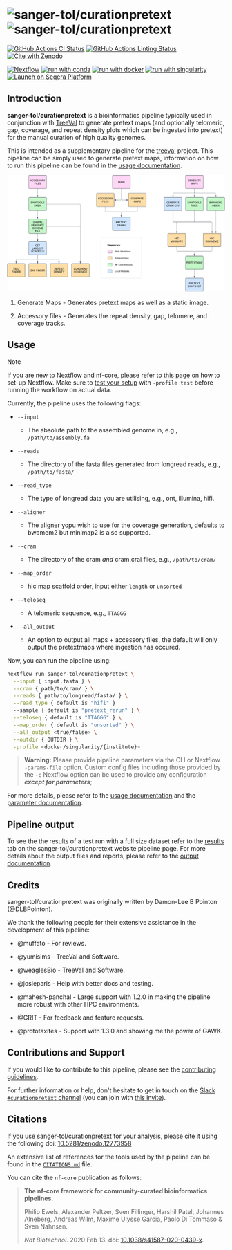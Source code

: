 # ![sanger-tol/curationpretext](docs/images/curationpretext-light.png#gh-light-mode-only) ![sanger-tol/curationpretext](docs/images/curationpretext-dark.png#gh-dark-mode-only)

[![GitHub Actions CI Status](https://github.com/sanger-tol/curationpretext/workflows/nf-core%20CI/badge.svg)](https://github.com/sanger-tol/curationpretext/actions?query=workflow%3A%22nf-core+CI%22)
[![GitHub Actions Linting Status](https://github.com/sanger-tol/curationpretext/workflows/nf-core%20linting/badge.svg)](https://github.com/sanger-tol/curationpretext/actions?query=workflow%3A%22nf-core+linting%22)[![Cite with Zenodo](http://img.shields.io/badge/DOI-10.5281/zenodo.12773958-1073c8?labelColor=000000)](https://doi.org/10.5281/zenodo.12773958)

[![Nextflow](https://img.shields.io/badge/nextflow%20DSL2-%E2%89%A524.04.2-23aa62.svg)](https://www.nextflow.io/)
[![run with conda](http://img.shields.io/badge/run%20with-conda-3EB049?labelColor=000000&logo=anaconda)](https://docs.conda.io/en/latest/)
[![run with docker](https://img.shields.io/badge/run%20with-docker-0db7ed?labelColor=000000&logo=docker)](https://www.docker.com/)
[![run with singularity](https://img.shields.io/badge/run%20with-singularity-1d355c.svg?labelColor=000000)](https://sylabs.io/docs/)
[![Launch on Seqera Platform](https://img.shields.io/badge/Launch%20%F0%9F%9A%80-Seqera%20Platform-%234256e7)](https://cloud.seqera.io/launch?pipeline=https://github.com/sanger-tol/curationpretext)

## Introduction

**sanger-tol/curationpretext** is a bioinformatics pipeline typically used in conjunction with [TreeVal](https://github.com/sanger-tol/treeval) to generate pretext maps (and optionally telomeric, gap, coverage, and repeat density plots which can be ingested into pretext) for the manual curation of high quality genomes.

This is intended as a supplementary pipeline for the [treeval](https://github.com/sanger-tol/treeval) project. This pipeline can be simply used to generate pretext maps, information on how to run this pipeline can be found in the [usage documentation](https://pipelines.tol.sanger.ac.uk/curationpretext/usage).

![Workflow Diagram](./docs/images/CurationPretext_1_3_0.png)

1. Generate Maps - Generates pretext maps as well as a static image.

2. Accessory files - Generates the repeat density, gap, telomere, and coverage tracks.

## Usage

> [!NOTE]
> If you are new to Nextflow and nf-core, please refer to [this page](https://nf-co.re/docs/usage/installation) on how to set-up Nextflow. Make sure to [test your setup](https://nf-co.re/docs/usage/introduction#how-to-run-a-pipeline) with `-profile test` before running the workflow on actual data.

Currently, the pipeline uses the following flags:

- `--input`

  - The absolute path to the assembled genome in, e.g., `/path/to/assembly.fa`

- `--reads`

  - The directory of the fasta files generated from longread reads, e.g., `/path/to/fasta/`

- `--read_type`

  - The type of longread data you are utilising, e.g., ont, illumina, hifi.

- `--aligner`

  - The aligner yopu wish to use for the coverage generation, defaults to bwamem2 but minimap2 is also supported.

- `--cram`

  - The directory of the cram _and_ cram.crai files, e.g., `/path/to/cram/`

- `--map_order`

  - hic map scaffold order, input either `length` or `unsorted`

- `--teloseq`

  - A telomeric sequence, e.g., `TTAGGG`

- `--all_output`

  - An option to output all maps + accessory files, the default will only output the pretextmaps where ingestion has occured.

Now, you can run the pipeline using:

```bash
nextflow run sanger-tol/curationpretext \
  --input { input.fasta } \
  --cram { path/to/cram/ } \
  --reads { path/to/longread/fasta/ } \
  --read_type { default is "hifi" }
  --sample { default is "pretext_rerun" } \
  --teloseq { default is "TTAGGG" } \
  --map_order { default is "unsorted" } \
  --all_output <true/false> \
  --outdir { OUTDIR } \
  -profile <docker/singularity/{institute}>

```

> **Warning:**
> Please provide pipeline parameters via the CLI or Nextflow `-params-file` option. Custom config files including those
> provided by the `-c` Nextflow option can be used to provide any configuration _**except for parameters**_;

For more details, please refer to the [usage documentation](https://pipelines.tol.sanger.ac.uk/curationpretext/usage) and the [parameter documentation](https://pipelines.tol.sanger.ac.uk/curationpretext/parameters).

## Pipeline output

To see the the results of a test run with a full size dataset refer to the [results](https://pipelines.tol.sanger.ac.uk/curationpretext/results) tab on the sanger-tol/curationpretext website pipeline page.
For more details about the output files and reports, please refer to the
[output documentation](https://pipelines.tol.sanger.ac.uk/curationpretext/output).

## Credits

sanger-tol/curationpretext was originally written by Damon-Lee B Pointon (@DLBPointon).

We thank the following people for their extensive assistance in the development of this pipeline:

- @muffato - For reviews.

- @yumisims - TreeVal and Software.

- @weaglesBio - TreeVal and Software.

- @josieparis - Help with better docs and testing.

- @mahesh-panchal - Large support with 1.2.0 in making the pipeline more robust with other HPC environments.

- @GRIT - For feedback and feature requests.

- @prototaxites - Support with 1.3.0 and showing me the power of GAWK.

## Contributions and Support

If you would like to contribute to this pipeline, please see the [contributing guidelines](.github/CONTRIBUTING.md).

For further information or help, don't hesitate to get in touch on the [Slack `#curationpretext` channel](https://nfcore.slack.com/channels/curationpretext) (you can join with [this invite](https://nf-co.re/join/slack)).

## Citations

If you use sanger-tol/curationpretext for your analysis, please cite it using the following doi: [10.5281/zenodo.12773958](https://doi.org/10.5281/zenodo.12773958)

An extensive list of references for the tools used by the pipeline can be found in the [`CITATIONS.md`](CITATIONS.md) file.

You can cite the `nf-core` publication as follows:

> **The nf-core framework for community-curated bioinformatics pipelines.**
>
> Philip Ewels, Alexander Peltzer, Sven Fillinger, Harshil Patel, Johannes Alneberg, Andreas Wilm, Maxime Ulysse Garcia, Paolo Di Tommaso & Sven Nahnsen.
>
> _Nat Biotechnol._ 2020 Feb 13. doi: [10.1038/s41587-020-0439-x](https://dx.doi.org/10.1038/s41587-020-0439-x).
